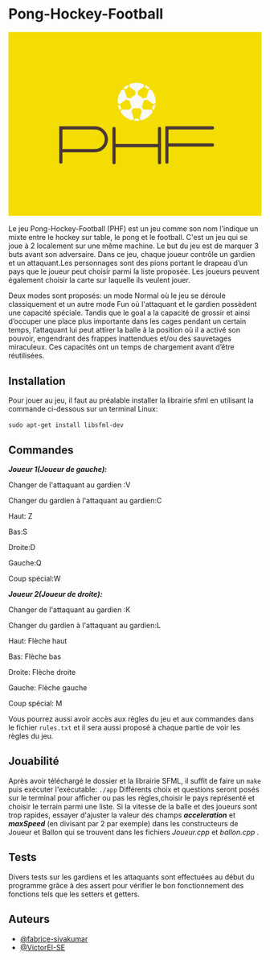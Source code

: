 # Pong-Hockey-Football
![alt text](https://github.com/fabrice-sivakumar/Pong-Hockey-Football/blob/main/phf.png)

Le jeu Pong-Hockey-Football (PHF) est un jeu comme son nom l'indique un mixte entre le hockey sur table, le pong et le football. C'est un jeu qui se joue à 2 localement sur une même machine. Le but du jeu est de marquer 3 buts avant son adversaire. Dans ce jeu, chaque joueur contrôle un gardien et un attaquant.Les personnages sont des pions portant le drapeau d’un pays que le joueur peut choisir parmi la liste proposée. Les joueurs peuvent également choisir la carte sur laquelle ils veulent jouer. 

Deux modes sont proposés: un mode Normal où le jeu se déroule classiquement et un autre mode Fun où l'attaquant et le gardien possèdent une capacité spéciale. 
Tandis que le goal a la capacité de grossir et ainsi d’occuper une place plus importante dans les cages pendant un certain temps, l’attaquant lui peut attirer la balle à la position où il a activé son pouvoir, engendrant des frappes inattendues et/ou des sauvetages miraculeux. Ces capacités ont un temps de chargement avant d’être réutilisées.

## Installation 
Pour jouer au jeu, il faut au préalable installer la librairie sfml en utilisant la commande ci-dessous sur un terminal Linux:

`sudo apt-get install libsfml-dev`

## Commandes
***Joueur 1(Joueur de gauche):***

Changer de l'attaquant au gardien :V

Changer du gardien à l'attaquant au gardien:C

Haut: Z

Bas:S

Droite:D

Gauche:Q

Coup spécial:W

***Joueur 2(Joueur de droite):***

Changer de l'attaquant au gardien :K

Changer du gardien à l'attaquant au gardien:L

Haut: Flèche haut

Bas: Flèche bas

Droite: Flèche droite

Gauche: Flèche gauche

Coup spécial: M


Vous pourrez aussi avoir accès aux règles du jeu et aux commandes dans le fichier `rules.txt` et il sera aussi proposé à chaque partie de voir les règles du jeu.

## Jouabilité
Après avoir téléchargé le dossier et la librairie SFML, il suffit de faire un `make` puis exécuter l'exécutable: `./app`
Différents choix et questions seront posés sur le terminal pour afficher ou pas les règles,choisir le pays représenté et choisir le terrain parmi une liste.
Si la vitesse de la balle et des joueurs sont trop rapides, essayer d'ajuster la valeur des champs ***acceleration*** et ***maxSpeed*** (en divisant par 2 par exemple) dans les constructeurs de Joueur et Ballon qui se trouvent dans les fichiers  _Joueur.cpp_ et _ballon.cpp_ .

## Tests
Divers tests sur les gardiens et les attaquants sont effectuées au début du programme grâce à des assert pour vérifier le bon fonctionnement des fonctions tels que les setters et getters.

## Auteurs

- [@fabrice-sivakumar](https://github.com/fabrice-sivakumar)
- [@VictorEI-SE](https://github.com/VictorEI-SE)
